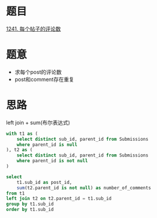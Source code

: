 # 题目
[1241. 每个帖子的评论数](https://leetcode-cn.com/problems/number-of-comments-per-post/)


# 题意
- 求每个post的评论数
- post和comment存在重复

# 思路
left join + sum(布尔表达式) 

```sql
with t1 as (
    select distinct sub_id, parent_id from Submissions 
    where parent_id is null 
), t2 as (
    select distinct sub_id, parent_id from Submissions
    where parent_id is not null 
)

select 
    t1.sub_id as post_id, 
    sum(t2.parent_id is not null) as number_of_comments
from t1 
left join t2 on t2.parent_id = t1.sub_id 
group by t1.sub_id 
order by t1.sub_id
```
